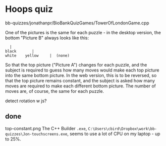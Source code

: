 # Hoops quiz

bb-quizzes/jonathanpr/BioBankQuizGames/TowerOfLondonGame.cpp

One of the pictures is the same for each puzzle - in the desktop version, the bottom "Picture B" always looks like this:

      |
    black       |     
    white    yellow     |  (none)

So that the top picture ("Picture A") changes for each puzzle, and the subject is required to guess how many moves would make each top picture into the same bottom picture. In the web version, this is to be reversed, so that the top picture remains constant, and the subject is asked how many moves are required to make each different bottom picture. The number of moves are, of course, the same for each puzzle.

detect rotation w js?

## done

top-constant.png
The C++ Builder `.exe`, `C:\Users\cbird\Dropbox\work\bb-quizzes\Jon-touchscreens.exe`, seems to use a lot of CPU on my laptop - up to 25%.
